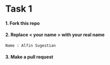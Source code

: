# Task 1

#### 1. Fork this repo

#### 2. Replace < your name > with your real name

```
Name : Alfin Sugestian  
```

#### 3. Make a pull request
